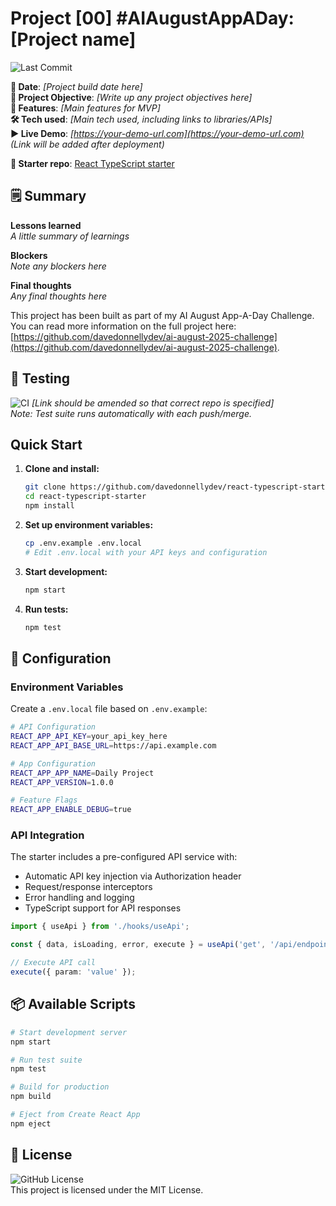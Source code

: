 # Project [00] #AIAugustAppADay: [Project name]

![Last Commit](https://img.shields.io/github/last-commit/davedonnellydev/react-typescript-starter)  

**📆 Date**: *[Project build date here]*  
**🎯 Project Objective**: *[Write up any project objectives here]*  
**🚀 Features**: *[Main features for MVP]*  
**🛠️ Tech used**: *[Main tech used, including links to libraries/APIs]*  
**▶️ Live Demo**: *[https://your-demo-url.com](https://your-demo-url.com)*  
*(Link will be added after deployment)*  

**🏁 Starter repo**: [React TypeScript starter](https://github.com/davedonnellydev/react-typescript-starter)

## 🗒️ Summary
**Lessons learned**  
*A little summary of learnings*  

**Blockers**  
*Note any blockers here*  

**Final thoughts**  
*Any final thoughts here*  


This project has been built as part of my AI August App-A-Day Challenge. You can read more information on the full project here: [https://github.com/davedonnellydev/ai-august-2025-challenge](https://github.com/davedonnellydev/ai-august-2025-challenge).  

## 🧪 Testing

![CI](https://github.com/davedonnellydev/react-typescript-starter/actions/workflows/ci.yml/badge.svg) *[Link should be amended so that correct repo is specified]*  
*Note: Test suite runs automatically with each push/merge.*  

## Quick Start

1. **Clone and install:**
   ```bash
   git clone https://github.com/davedonnellydev/react-typescript-starter.git
   cd react-typescript-starter
   npm install
   ```

2. **Set up environment variables:**
   ```bash
   cp .env.example .env.local
   # Edit .env.local with your API keys and configuration
   ```

3. **Start development:**
   ```bash
   npm start
   ```

4. **Run tests:**
   ```bash
   npm test
   ```

## 🔧 Configuration

### Environment Variables

Create a `.env.local` file based on `.env.example`:

```bash
# API Configuration
REACT_APP_API_KEY=your_api_key_here
REACT_APP_API_BASE_URL=https://api.example.com

# App Configuration
REACT_APP_APP_NAME=Daily Project
REACT_APP_VERSION=1.0.0

# Feature Flags
REACT_APP_ENABLE_DEBUG=true
```

### API Integration

The starter includes a pre-configured API service with:

- Automatic API key injection via Authorization header
- Request/response interceptors
- Error handling and logging
- TypeScript support for API responses

```typescript
import { useApi } from './hooks/useApi';

const { data, isLoading, error, execute } = useApi('get', '/api/endpoint');

// Execute API call
execute({ param: 'value' });
```

## 📦 Available Scripts

```bash
# Start development server
npm start

# Run test suite
npm test

# Build for production
npm build

# Eject from Create React App
npm eject
```


## 📜 License
![GitHub License](https://img.shields.io/github/license/davedonnellydev/react-typescript-starter)  
This project is licensed under the MIT License.
